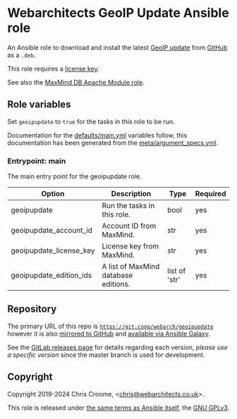 # Webarchitects GeoIP Update Ansible role

An Ansible role to download and install the latest [GeoIP update](https://github.com/maxmind/geoipupdate) from [GitHub](https://github.com/maxmind/geoipupdate/releases/latest) as a `.deb`.

This role requires a [license key](https://www.maxmind.com/en/my_license_key).

See also the [MaxMind DB Apache Module role](https://git.coop/webarch/modmaxminddb).

## Role variables

Set `geoipupdate` to `true` for the tasks in this role to be run.

Documentation for the [defaults/main.yml](defaults/main.yml) variables follow, this documentation has been generated from the [meta/argument_specs.yml](meta/argument_specs.yml).

### Entrypoint: main

The main entry point for the geoipupdate role.

|Option|Description|Type|Required|
|---|---|---|---|
| geoipupdate | Run the tasks in this role. | bool | yes |
| geoipupdate_account_id | Account ID from MaxMind. | str | yes |
| geoipupdate_license_key | License key from MaxMind. | str | yes |
| geoipupdate_edition_ids | A list of MaxMind database editions. | list of 'str' | yes |

## Repository

The primary URL of this repo is [`https://git.coop/webarch/geoipupdate`](https://git.coop/webarch/geoipupdate) however it is also [mirrored to GitHub](https://github.com/webarch-coop/ansible-role-geoipupdate) and [available via Ansible Galaxy](https://galaxy.ansible.com/chriscroome/geoipupdate).

See the [GitLab releases page](https://git.coop/webarch/geoipupdate/-/releases) for details regarding each version, *please use a specific version* since the master branch is used for development.

## Copyright

Copyright 2019-2024 Chris Croome, &lt;[chris@webarchitects.co.uk](mailto:chris@webarchitects.co.uk)&gt;.

This role is released under [the same terms as Ansible itself](https://github.com/ansible/ansible/blob/devel/COPYING), the [GNU GPLv3](LICENSE).
